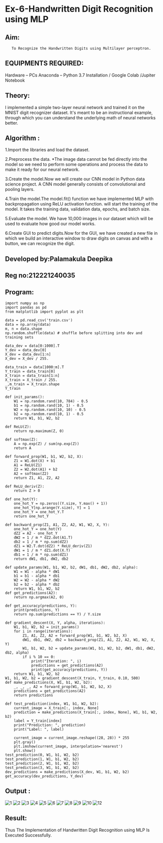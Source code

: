 # Ex-6-Handwritten Digit Recognition using MLP
## Aim:
       To Recognize the Handwritten Digits using Multilayer perceptron.
##  EQUIPMENTS REQUIRED:
Hardware – PCs
Anaconda – Python 3.7 Installation / Google Colab /Jupiter Notebook
## Theory:
I implemented a simple two-layer neural network and trained it on the MNIST digit recognizer dataset. It's meant to be an instructional example, through which you can understand the underlying math of neural networks better.
## Algorithm :
1.Import the libraries and load the dataset.

2.Preprocess the data. *The image data cannot be fed directly into the model so we need to perform some operations and process the data to make it ready for our neural network.

3.Create the model.Now we will create our CNN model in Python data science project. A CNN model generally consists of convolutional and pooling layers.

4.Train the model.The model.fit() function we have implemented MLP with backpropagation using ReLU activation function. will start the training of the model. It takes the training data, validation data, epochs, and batch size.

5.Evaluate the model. We have 10,000 images in our dataset which will be used to evaluate how good our model works.

6.Create GUI to predict digits.Now for the GUI, we have created a new file in which we build an interactive window to draw digits on canvas and with a button, we can recognize the digit.

## Developed by:Palamakula Deepika
## Reg no:212221240035
## Program:
~~~~
import numpy as np
import pandas as pd
from matplotlib import pyplot as plt

data = pd.read_csv('train.csv')
data = np.array(data)
m, n = data.shape
np.random.shuffle(data) # shuffle before splitting into dev and training sets

data_dev = data[0:1000].T
Y_dev = data_dev[0]
X_dev = data_dev[1:n]
X_dev = X_dev / 255.

data_train = data[1000:m].T
Y_train = data_train[0]
X_train = data_train[1:n]
X_train = X_train / 255.
_,m_train = X_train.shape
Y_train

def init_params():
    W1 = np.random.rand(10, 784) - 0.5
    b1 = np.random.rand(10, 1) - 0.5
    W2 = np.random.rand(10, 10) - 0.5
    b2 = np.random.rand(10, 1) - 0.5
    return W1, b1, W2, b2

def ReLU(Z):
    return np.maximum(Z, 0)

def softmax(Z):
    A = np.exp(Z) / sum(np.exp(Z))
    return A
    
def forward_prop(W1, b1, W2, b2, X):
    Z1 = W1.dot(X) + b1
    A1 = ReLU(Z1)
    Z2 = W2.dot(A1) + b2
    A2 = softmax(Z2)
    return Z1, A1, Z2, A2

def ReLU_deriv(Z):
    return Z > 0

def one_hot(Y):
    one_hot_Y = np.zeros((Y.size, Y.max() + 1))
    one_hot_Y[np.arange(Y.size), Y] = 1
    one_hot_Y = one_hot_Y.T
    return one_hot_Y

def backward_prop(Z1, A1, Z2, A2, W1, W2, X, Y):
    one_hot_Y = one_hot(Y)
    dZ2 = A2 - one_hot_Y
    dW2 = 1 / m * dZ2.dot(A1.T)
    db2 = 1 / m * np.sum(dZ2)
    dZ1 = W2.T.dot(dZ2) * ReLU_deriv(Z1)
    dW1 = 1 / m * dZ1.dot(X.T)
    db1 = 1 / m * np.sum(dZ1)
    return dW1, db1, dW2, db2

def update_params(W1, b1, W2, b2, dW1, db1, dW2, db2, alpha):
    W1 = W1 - alpha * dW1
    b1 = b1 - alpha * db1    
    W2 = W2 - alpha * dW2  
    b2 = b2 - alpha * db2    
    return W1, b1, W2, b2
def get_predictions(A2):
    return np.argmax(A2, 0)

def get_accuracy(predictions, Y):
    print(predictions, Y)
    return np.sum(predictions == Y) / Y.size

def gradient_descent(X, Y, alpha, iterations):
    W1, b1, W2, b2 = init_params()
    for i in range(iterations):
        Z1, A1, Z2, A2 = forward_prop(W1, b1, W2, b2, X)
        dW1, db1, dW2, db2 = backward_prop(Z1, A1, Z2, A2, W1, W2, X, Y)
        W1, b1, W2, b2 = update_params(W1, b1, W2, b2, dW1, db1, dW2, db2, alpha)
        if i % 10 == 0:
            print("Iteration: ", i)
            predictions = get_predictions(A2)
            print(get_accuracy(predictions, Y))
    return W1, b1, W2, b2
W1, b1, W2, b2 = gradient_descent(X_train, Y_train, 0.10, 500)
def make_predictions(X, W1, b1, W2, b2):
    _, _, _, A2 = forward_prop(W1, b1, W2, b2, X)
    predictions = get_predictions(A2)
    return predictions

def test_prediction(index, W1, b1, W2, b2):
    current_image = X_train[:, index, None]
    prediction = make_predictions(X_train[:, index, None], W1, b1, W2, b2)
    label = Y_train[index]
    print("Prediction: ", prediction)
    print("Label: ", label)
    
    current_image = current_image.reshape((28, 28)) * 255
    plt.gray()
    plt.imshow(current_image, interpolation='nearest')
    plt.show()
test_prediction(0, W1, b1, W2, b2)
test_prediction(1, W1, b1, W2, b2)
test_prediction(2, W1, b1, W2, b2)
test_prediction(3, W1, b1, W2, b2)
dev_predictions = make_predictions(X_dev, W1, b1, W2, b2)
get_accuracy(dev_predictions, Y_dev)
~~~~


## Output :
![1](https://user-images.githubusercontent.com/94154679/204580610-1a5b94a0-6cc1-4dc5-8e43-8e8ddd18a6bc.jpg)
![2](https://user-images.githubusercontent.com/94154679/204580827-72be3944-69a4-4706-8c41-e47e7fdf50fe.jpg)
![3](https://user-images.githubusercontent.com/94154679/204580843-8836a827-864e-41c0-9011-9846fc45acbb.jpg)
![4](https://user-images.githubusercontent.com/94154679/204580869-9e6158b5-c31e-49ba-913f-cadd122fa48a.jpg)
![5](https://user-images.githubusercontent.com/94154679/204580892-cf205884-3cde-4fd1-bbcb-d1aa26081584.jpg)
![6](https://user-images.githubusercontent.com/94154679/204580910-5522aa69-4916-436f-be62-ec2a2e86f929.jpg)
![7](https://user-images.githubusercontent.com/94154679/204580927-72e2e487-f46b-4375-97ab-302a5a0d27bc.jpg)
![8](https://user-images.githubusercontent.com/94154679/204580943-de504214-9806-42ea-89bf-f8e990732fd5.jpg)
![9](https://user-images.githubusercontent.com/94154679/204581054-5d7a1f0e-6b59-4dca-b453-30871157c1fa.jpg)
![10](https://user-images.githubusercontent.com/94154679/204581729-dd7a2f8e-0923-4626-a80f-18733ce87a6e.jpg)
![12](https://user-images.githubusercontent.com/94154679/204581092-08150b03-1513-4b5e-85f5-59a96a96580d.jpg)

## Result:
Thus The Implementation of Handwritten Digit Recognition using MLP Is Executed Successfully.
